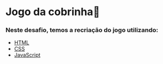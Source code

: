 <h1>Jogo da cobrinha🐍</h1>

<h3>Neste desafio, temos a recriação do jogo utilizando:</h3>

<ul>
    <li><a href="https://developer.mozilla.org/en-US/docs/Web/HTML">HTML</a></li>
    <li><a href="https://developer.mozilla.org/en-US/docs/Web/CSS">CSS</a></li>
    <li><a href="https://developer.mozilla.org/en-US/docs/Web/JavaScript">JavaScript</a></li>
</ul>

